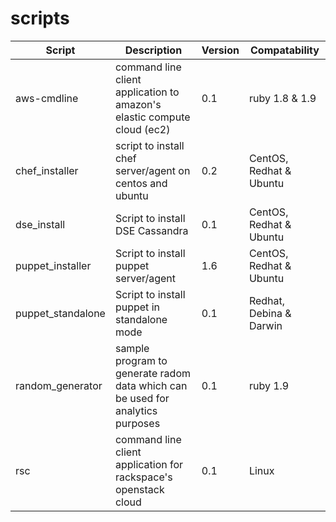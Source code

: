 scripts
=======

| Script | Description | Version | Compatability |
| --- | --- | --- | --- |
| aws-cmdline | command line client application to amazon's elastic compute cloud (ec2) | 0.1 | ruby 1.8 & 1.9 |
| chef_installer | script to install chef server/agent on centos and ubuntu | 0.2 | CentOS, Redhat & Ubuntu |
| dse_install | Script to install DSE Cassandra | 0.1 | CentOS, Redhat & Ubuntu |
| puppet_installer | Script to install puppet server/agent | 1.6 | CentOS, Redhat & Ubuntu |
| puppet_standalone | Script to install puppet in standalone mode | 0.1 | Redhat, Debina & Darwin |
| random_generator | sample program to generate radom data which can be used for analytics purposes | 0.1 | ruby 1.9 |
| rsc | command line client application for rackspace's openstack cloud | 0.1 | Linux |